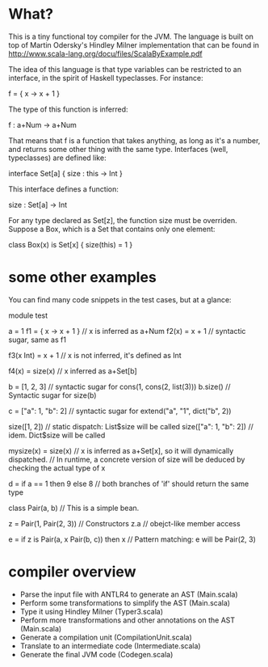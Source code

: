 # What?

This is a tiny functional toy compiler for the JVM. The language is built on top of Martin Odersky's Hindley Milner implementation that can be found in http://www.scala-lang.org/docu/files/ScalaByExample.pdf

The idea of this language is that type variables can be restricted to an interface, in the spirit of Haskell typeclasses. For instance:

  f = { x -> x + 1 }
  
The type of this function is inferred:

  f : a+Num -> a+Num

That means that f is a function that takes anything, as long as it's a number, and returns some other thing with the same type. Interfaces (well, typeclasses) are defined like:

  interface Set[a] {
    size : this -> Int
  }

This interface defines a function:

  size : Set[a] -> Int
  
For any type declared as Set[z], the function size must be overriden. Suppose a Box, which is a Set that contains only one element:

  class Box(x) is Set[x] {
    size(this) = 1
  }

# some other examples

You can find many code snippets in the test cases, but at a glance:

  module test
  
  a = 1
  f1 = { x -> x + 1 } // x is inferred as a+Num
  f2(x) = x + 1 // syntactic sugar, same as f1
  
  f3(x Int) = x + 1 // x is not inferred, it's defined as Int
  
  f4(x) = size(x) // x inferred as a+Set[b]
  
  b = [1, 2, 3] // syntactic sugar for cons(1, cons(2, list(3)))
  b.size() // Syntactic sugar for size(b)
  
  c = ["a": 1, "b": 2] // syntactic sugar for extend("a", "1", dict("b", 2))
  
  size([1, 2]) // static dispatch: List$size will be called
  size(["a": 1, "b": 2]) // idem. Dict$size will be called
  
  mysize(x) = size(x) // x is inferred as a+Set[x], so it will dynamically dispatched.
                      // In runtime, a concrete version of size will be deduced by checking the actual type of x
  
  d = if a == 1 then 9 else 8 // both branches of 'if' should return the same type
  
  class Pair(a, b) // This is a simple bean.
  
  z = Pair(1, Pair(2, 3)) // Constructors
  z.a // obejct-like member access
  
  e = if z is Pair(a, x Pair(b, c)) then x // Pattern matching: e will be Pair(2, 3)
  
  
  

# compiler overview 

  - Parse the input file with ANTLR4 to generate an AST (Main.scala)
  - Perform some transformations to simplify the AST (Main.scala)
  - Type it using Hindley Milner (Typer3.scala)
  - Perform more transformations and other annotations on the AST (Main.scala)
  - Generate a compilation unit (CompilationUnit.scala)
  - Translate to an intermediate code (Intermediate.scala)
  - Generate the final JVM code (Codegen.scala)

